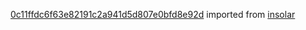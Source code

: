 [0c11ffdc6f63e82191c2a941d5d807e0bfd8e92d](https://github.com/insolar/insolar/commit/0c11ffdc6f63e82191c2a941d5d807e0bfd8e92d) imported from [insolar](https://github.com/insolar/insolar)
